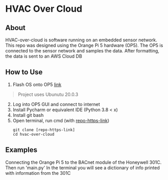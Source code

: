 # HVAC Over Cloud

## About
HVAC-over-cloud is software running on an embedded sensor network. This repo was designed using the Orange Pi 5 hardware (OP5). The OP5 is connected to the sensor network and samples the data. After formatting, the data is sent to an AWS Cloud DB

## How to Use
1. Flash OS onto OP5 [link](http://www.orangepi.org/html/hardWare/computerAndMicrocontrollers/service-and-support/Orange-pi-5.html)
> Project uses Ubunutu 20.0.3
2. Log into OP5 GUI and connect to internet
3. Install Pycharm or equivalent IDE (Python 3.8 < x)
3. Install git bash 
4. Open terminal, run cmd (with [repo-https-link](https://github.com/caleanunoah/HVAC-over-cloud))
    ```commandline
    git clone [repo-https-link]
    cd hvac-over-cloud
   ```

## Examples
Connecting the Orange Pi 5 to the BACnet module of the Honeywell 301C. Then run 'main.py' In the terminal you will see a dictionary of info printed with information from the 301C
